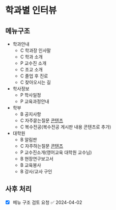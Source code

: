 # 학과별 인터뷰

## 메뉴구조

- 학과안내
  - C 학과장 인사말
  - C 학과 소개
  - P 교수진 소개
  - C 조교 소개
  - C 졸업 후 진로
  - C 찾아오시는 길
- 학사정보
  - P 학사일정
  - P 교육과정안내
- 학부
  - B 공지사항
  - C 자주묻는질문 [콘텐츠](https://sites.google.com/view/knuee/%ED%99%88)
  - C 복수전공(복수전공 게시판 내용 콘텐츠로 추가)
- 대학원
  - B 알림판
  - C 자주하는질문 [콘텐츠](https://sites.google.com/view/knue)
  - P 교수진소개(영어교육 대학원 교수님)
  - B 현장연구보고서
  - B 교육봉사
  - B 강사/교사 구인

## 사후 처리

- [x] 메뉴 구조 검토 요청 ✅ 2024-04-02
